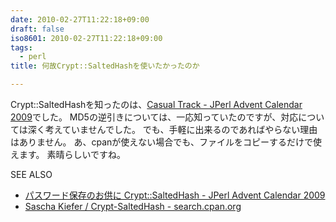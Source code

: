 ```yaml
---
date: 2010-02-27T11:22:18+09:00
draft: false
iso8601: 2010-02-27T11:22:18+09:00
tags:
  - perl
title: 何故Crypt::SaltedHashを使いたかったのか

---
```


Crypt::SaltedHashを知ったのは、<a href="http://perl-users.jp/articles/advent-calendar/2009/casual/">Casual Track - JPerl Advent Calendar 2009</a>でした。
MD5の逆引きについては、一応知っていたのですが、対応については深く考えていませんでした。
でも、手軽に出来るのであればやらない理由はありません。
あ、cpanが使えない場合でも、ファイルをコピーするだけで使えます。
素晴らしいですね。
<div>
<p>SEE ALSO</p>
<ul>
<li><a href="http://perl-users.jp/articles/advent-calendar/2009/casual/14.html">パスワード保存のお供に Crypt::SaltedHash - JPerl Advent Calendar 2009</a></li>
<li><a href="http://search.cpan.org/dist/Crypt-SaltedHash/">Sascha Kiefer / Crypt-SaltedHash - search.cpan.org</a></li>
</ul>
</div>
    	
